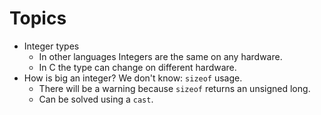 # Topics

* Integer types
  * In other languages Integers are the same on any hardware.
  * In C the type can change on different hardware.
* How is big an integer? We don't know: `sizeof` usage.
  * There will be a warning because `sizeof` returns an unsigned long.
  * Can be solved using a `cast`.

